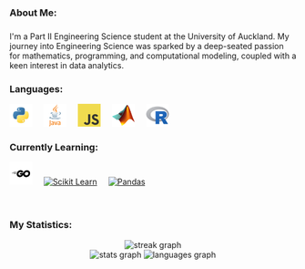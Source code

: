 <h3 align="left">About Me:</h3>

###

<p align="left">
  I'm a Part II Engineering Science student at the University of Auckland. My journey into Engineering Science was sparked by a deep-seated passion for mathematics, programming, and computational modeling, coupled with a keen interest in data analytics.
</p>


<h3 align="left">Languages:</h3>

<div align="left">
  <a href="https://python.org" target="_blank"><img alt="Python" height="40" src="https://raw.githubusercontent.com/github/explore/80688e429a7d4ef2fca1e82350fe8e3517d3494d/topics/python/python.png"></a>
  <img width="12" />
  <a href="https://java.com" target="_blank"><img alt="Java" height="40" src="https://raw.githubusercontent.com/github/explore/5b3600551e122a3277c2c5368af2ad5725ffa9a1/topics/java/java.png"></a>
  <img width="12" />
  <a href="https://javascript.com" target="_blank"><img alt="Javascript" height="40" src="https://raw.githubusercontent.com/github/explore/80688e429a7d4ef2fca1e82350fe8e3517d3494d/topics/javascript/javascript.png"></a>
  <img width="12" />
  <a href="https://mathworks.com/products/matlab.html" target="_blank"><img alt="Matlab" height="40" src="https://raw.githubusercontent.com/github/explore/fb1413905cbb7f6639f234c4e2c933e69f484a4f/topics/matlab/matlab.png"></a>
  <img width="12" />
  <a href="https://www.r-project.org/" target="_blank"><img alt="R Language" height="40" src="https://raw.githubusercontent.com/github/explore/80688e429a7d4ef2fca1e82350fe8e3517d3494d/topics/r/r.png"></a>  
</div>

<h3 align="left">Currently Learning:</h3>
<div align="left">
    <a href="https://go.dev/" target="_blank"><img alt="Go" height="40" src="https://raw.githubusercontent.com/github/explore/ac0b33cc8936c152bc0dacf91436f8099a5413c9/topics/go/go.png"></a>
    <img width="12" />
    <a href="https://github.com/scikit-learn" target="_blank"><img alt="Scikit Learn" height="40" src="https://avatars.githubusercontent.com/u/365630?s=200&v=4"></a>
    <img width="12" />
    <a href="https://pandas.pydata.org/" target="_blank"><img alt="Pandas" height="40" src="https://avatars.githubusercontent.com/u/21206976?s=200&v=4"></a>
</div>

<br>
<br>

<h3 align="left">My Statistics:</h3>

<div align="center">
  <img src="https://streak-stats.demolab.com?user=chriso345&locale=en&mode=daily&theme=github_dark_dimmed&hide_border=false&border_radius=5&order=3&bg_color=00000000" height="220" alt="streak graph"  />
</div>

<div align="center">
  <img src="https://github-readme-stats.vercel.app/api?username=chriso345&hide_title=false&hide_rank=false&show_icons=true&include_all_commits=true&count_private=true&disable_animations=false&locale=en&hide_border=true&order=1&theme=github_dark_dimmed&bg_color=00000000" height="150" alt="stats graph"  />
  <img src="https://github-readme-stats.vercel.app/api/top-langs?username=chriso345&locale=en&hide_title=false&layout=compact&card_width=320&langs_count=5&theme=github_dark_dimmed&hide_border=true&order=2&bg_color=00000000" height="150" alt="languages graph"  />
</div>
